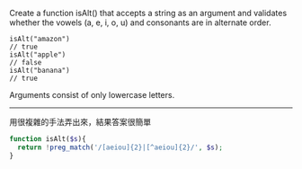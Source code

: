 Create a function isAlt() that accepts a string as an argument and validates whether the vowels (a, e, i, o, u) and consonants are in alternate order.

```
isAlt("amazon")
// true
isAlt("apple")
// false
isAlt("banana")
// true
```
Arguments consist of only lowercase letters.

----

用很複雜的手法弄出來，結果答案很簡單

```php
function isAlt($s){
  return !preg_match('/[aeiou]{2}|[^aeiou]{2}/', $s);
}
```
